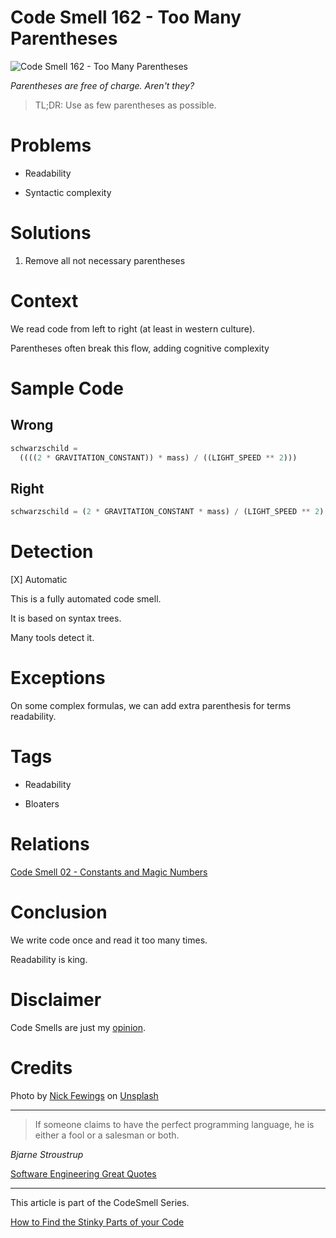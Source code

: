 # Code Smell 162 - Too Many Parentheses
            
![Code Smell 162 - Too Many Parentheses](Code%20Smell%20162%20-%20Too%20Many%20Parentheses.jpg)

*Parentheses are free of charge. Aren't they?*

> TL;DR: Use as few parentheses as possible.

# Problems

- Readability

- Syntactic complexity

# Solutions

1. Remove all not necessary parentheses

# Context

We read code from left to right (at least in western culture). 

Parentheses often break this flow, adding cognitive complexity

# Sample Code

## Wrong

[Gist Url]: # (https://gist.github.com/mcsee/03c6940b1fa140572f29bfe37cf784c1)

```javascript
schwarzschild =
  ((((2 * GRAVITATION_CONSTANT)) * mass) / ((LIGHT_SPEED ** 2)))
```

## Right

[Gist Url]: # (https://gist.github.com/mcsee/5b468c4d60d25dec61e538d0c1ed1329)

```javascript
schwarzschild = (2 * GRAVITATION_CONSTANT * mass) / (LIGHT_SPEED ** 2)
```

# Detection

[X] Automatic 

This is a fully automated code smell.

It is based on syntax trees.

Many tools detect it.

# Exceptions

On some complex formulas, we can add extra parenthesis for terms readability.

# Tags

- Readability

- Bloaters

# Relations

[Code Smell 02 - Constants and Magic Numbers](https://github.com/mcsee/Software-Design-Articles/tree/main/Articles/Code%20Smells/Code%20Smell%2002%20-%20Constants%20and%20Magic%20Numbers/readme.md)

# Conclusion

We write code once and read it too many times.

Readability is king.  

# Disclaimer

Code Smells are just my [opinion](https://github.com/mcsee/Software-Design-Articles/tree/main/Articles/Blogging/I%20Wrote%20More%20than%2090%20Articles%20on%202021%20Here%20is%20What%20I%20Learned/readme.md).

# Credits

Photo by [Nick Fewings](https://unsplash.com/@jannerboy62) on [Unsplash](https://unsplash.com/s/photos/signs)
  
* * *

> If someone claims to have the perfect programming language, he is either a fool or a salesman or both.

_Bjarne Stroustrup_
 
[Software Engineering Great Quotes](https://github.com/mcsee/Software-Design-Articles/tree/main/Articles/Quotes/Software%20Engineering%20Great%20Quotes/readme.md)

* * *

This article is part of the CodeSmell Series.

[How to Find the Stinky Parts of your Code](https://github.com/mcsee/Software-Design-Articles/tree/main/Articles/Code%20Smells/How%20to%20Find%20the%20Stinky%20parts%20of%20your%20Code/readme.md)
